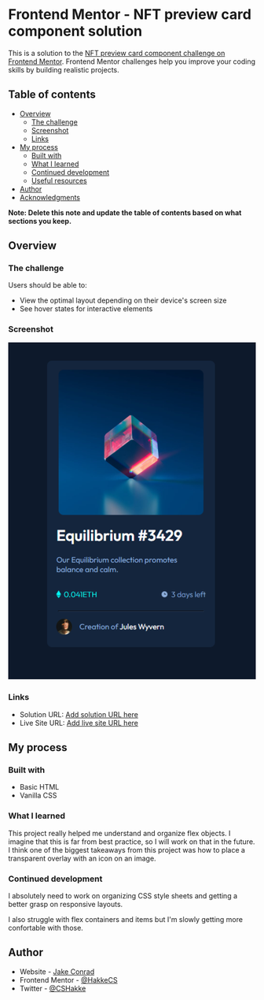 # Frontend Mentor - NFT preview card component solution

This is a solution to the [NFT preview card component challenge on Frontend Mentor](https://www.frontendmentor.io/challenges/nft-preview-card-component-SbdUL_w0U). Frontend Mentor challenges help you improve your coding skills by building realistic projects. 

## Table of contents

- [Overview](#overview)
  - [The challenge](#the-challenge)
  - [Screenshot](#screenshot)
  - [Links](#links)
- [My process](#my-process)
  - [Built with](#built-with)
  - [What I learned](#what-i-learned)
  - [Continued development](#continued-development)
  - [Useful resources](#useful-resources)
- [Author](#author)
- [Acknowledgments](#acknowledgments)

**Note: Delete this note and update the table of contents based on what sections you keep.**

## Overview

### The challenge

Users should be able to:

- View the optimal layout depending on their device's screen size
- See hover states for interactive elements

### Screenshot

![Screen Shot](./screenshot.png)

### Links

- Solution URL: [Add solution URL here](https://github.com/HakkeCS/fem-nft-preview)
- Live Site URL: [Add live site URL here](https://hakkecs.github.io/fem-nft-preview/)

## My process

### Built with

- Basic HTML
- Vanilla CSS

### What I learned

This project really helped me understand and organize flex objects. I imagine that this is far from best practice, so I will work on that in the future. I think one of the biggest takeaways from this project was how to place a transparent overlay with an icon on an image. 

### Continued development
 
I absolutely need to work on organizing CSS style sheets and getting a better grasp on responsive layouts.

I also struggle with flex containers and items but I'm slowly getting more confortable with those. 

## Author

- Website - [Jake Conrad](https://www.jakeconrad.dev)
- Frontend Mentor - [@HakkeCS](https://www.frontendmentor.io/profile/HakkeCS)
- Twitter - [@CSHakke](https://twitter.com/CSHakke)

